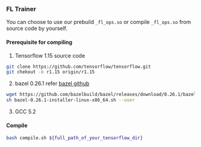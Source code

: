 ### FL Trainer
You can choose to use our prebuild `_fl_ops.so` or compile `_fl_ops.so` from source code by yourself.

#### Prerequisite for compiling
1. Tensorflow 1.15 source code
```bash
git clone https://github.com/tensorflow/tensorflow.git
git chekout -b r1.15 origin/r1.15
```
2. bazel 0.26.1
refer [bazel github](https://github.com/bazelbuild/bazel/releases/tag/0.26.1)
```bash
wget https://github.com/bazelbuild/bazel/releases/download/0.26.1/bazel-0.26.1-installer-linux-x86_64.sh
sh bazel-0.26.1-installer-linux-x86_64.sh --user
```
3. GCC 5.2

#### Compile
```bash
bash compile.sh ${full_path_of_your_tensorflow_dir}
```
